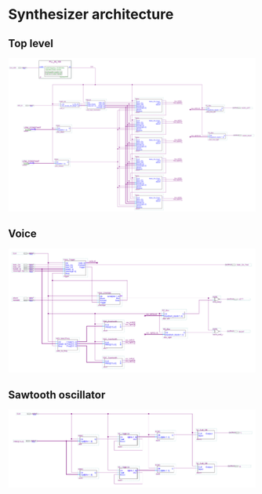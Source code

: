 # Synthesizer architecture

## Top level
![hdl_synth_top_level](images/hdl_synth_top_level.png)

## Voice
![hdl_3x_sawtooth_voice](images/hdl_3x_sawtooth_voice.png)

## Sawtooth oscillator

![hdl_osc_sawtooth](images/hdl_osc_sawtooth.png)